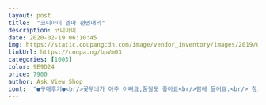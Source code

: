 ```yaml
---
layout: post 
title:  "코디아이 엠마 편면내의" 
description: 코디아이  ..
date: 2020-02-19 06:10:45 
img: https://static.coupangcdn.com/image/vendor_inventory/images/2019/01/22/15/4/ac139291-ad94-4c74-82ae-2e67298daa20.jpg 
linkUrl: https://coupa.ng/bpVm03 
categories: [1003] 
color: 9E9D24 
price: 7900 
author: Ask View Shop 
cont:  "●구매후기●<br/>꽃무늬가 아주 이뻐요,품질도 좋아요<br/>맘에 들어요.<br/> 참고로 저희 애가 91CM。16키로입니다<br/>실내복으로 좋으네요~~ 아기 기초체온이 성인보다 높다보니 두꺼운 내의는 답답해했는데 좋네요~~<br/>" 
---
```

